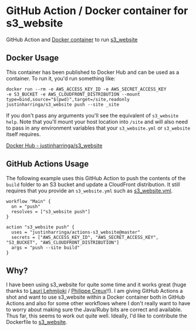 # GitHub Action / Docker container for s3_website
GitHub Action and [Docker container](https://hub.docker.com/r/justinharringa/s3_website/) 
to run [s3_website](https://github.com/laurilehmijoki/s3_website/)

## Docker Usage
This container has been published to Docker Hub and can be used as a container. To run it,
you'd run something like: 

```
docker run --rm -e AWS_ACCESS_KEY_ID -e AWS_SECRET_ACCESS_KEY 
-e S3_BUCKET -e AWS_CLOUDFRONT_DISTRIBUTION --mount type=bind,source="$(pwd)",target=/site,readonly 
justinharringa/s3_website push --site _site
```

If you don't pass any arguments you'll see the equivalent of `s3_website help`. Note that you'll mount
your host location into `/site` and will also need to pass in any environment variables that your
`s3_website.yml` or `s3_website` itself requires.

[Docker Hub - justinharringa/s3_website](https://hub.docker.com/r/justinharringa/s3_website/)

## GitHub Actions Usage
The following example uses this GitHub Action to push the contents of the `build` folder to an 
S3 bucket and update a CloudFront distribution. It still requires that you provide an `s3_website.yml`
such as [s3_website.yml](/example/s3_website.yml).

```
workflow "Main" {
  on = "push"
  resolves = ["s3_website push"]
}

action "s3_website push" {
  uses = "justinharringa/actions-s3_website@master"
  secrets = ["AWS_ACCESS_KEY_ID", "AWS_SECRET_ACCESS_KEY", "S3_BUCKET", "AWS_CLOUDFRONT_DISTRIBUTION"]
  args = "push --site build"
}
```

## Why?
I have been using s3_website for quite some time and it works great 
(huge thanks to [Lauri Lehmijoki](https://github.com/laurilehmijoki) / 
[Philippe Creux](https://github.com/pcreux)!!). I am giving GitHub Actions a shot and want to
use s3_website within a Docker container both in GitHub Actions and also for some other workflows
where I don't really want to have to worry about making sure the Java/Ruby bits are correct and
available. Thus far, this seems to work out quite well. Ideally, I'd like to contribute the Dockerfile
to [s3_website](https://github.com/laurilehmijoki/s3_website/).
